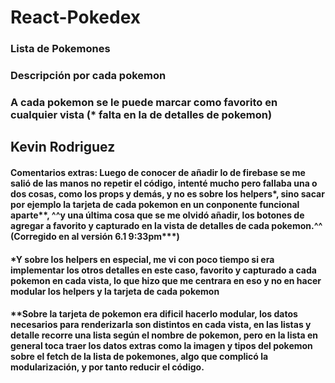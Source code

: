 # React-Pokedex
### Lista de Pokemones
### Descripción por cada pokemon
### A cada pokemon se le puede marcar como favorito en cualquier vista (* falta en la de detalles de pokemon)

## Kevin Rodriguez

#### Comentarios extras: Luego de conocer de añadir lo de firebase se me salió de las manos no repetir el código, intenté mucho pero fallaba una o dos cosas, como los props y demás, y no es sobre los helpers*, sino sacar por ejemplo la tarjeta de cada pokemon en un conponente funcional aparte**, ^^y una última cosa que se me olvidó añadir, los botones de agregar a favorito y capturado en la vista de detalles de cada pokemon.^^ (Corregido en al versión 6.1 9:33pm***)

#### *Y sobre los helpers en especial, me vi con poco tiempo si era implementar los otros detalles en este caso, favorito y capturado a cada pokemon en cada vista, lo que hizo que me centrara en eso y no en hacer modular los helpers y la tarjeta de cada pokemon

#### **Sobre la tarjeta de pokemon era dificil hacerlo modular, los datos necesarios para renderizarla son distintos en cada vista, en las listas y detalle recorre una lista según el nombre de pokemon, pero en la lista en general toca traer los datos extras como la imagen y tipos del pokemon sobre el fetch de la lista de pokemones, algo que complicó la modularización, y por tanto reducir el código.
